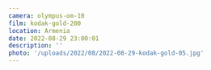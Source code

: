 ```yaml
---
camera: olympus-om-10
film: kodak-gold-200
location: Armenia
date: 2022-08-29 23:00:01
description: ''
photo: '/uploads/2022/08/2022-08-29-kodak-gold-05.jpg'
---
```


